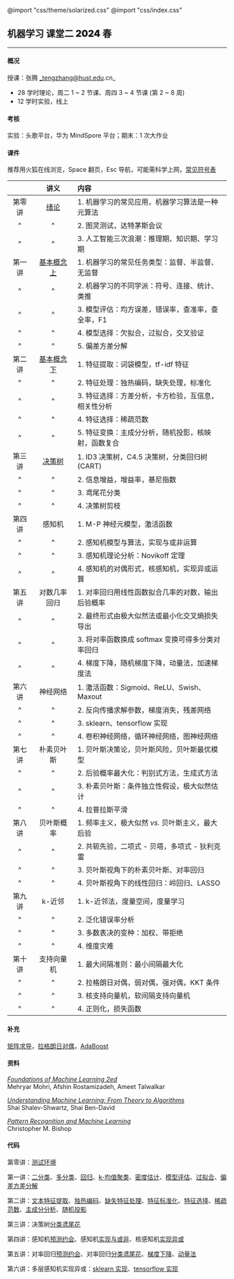 @import "css/theme/solarized.css"
@import "css/index.css"

## 机器学习 课堂二 <span style="font-weight:900">2024</span> 春

---

#### 概况

授课：张腾 _tengzhang@hust.edu.cn_

- 28 学时理论，周二 1 ~ 2 节课、周四 3 ~ 4 节课 (第 2 ~ 8 周)
- 12 学时实验，线上

<div class="top-2"></div>

#### 考核

实验：头歌平台，华为 MindSpore 平台；期末：1 次大作业

#### 课件

推荐用火狐在线浏览，Space 翻页，Esc 导航，可能需科学上网，[常见符号表](pages/notation.html)

<div class="threelines outline head-highlight">

|        |             讲义             | 内容                                                |
| :----: | :--------------------------: | :-------------------------------------------------- |
| 第零讲 |    [绪论](pages/00.html)     | 1. 机器学习的常见应用，机器学习算法是一种元算法     |
|   ^    |              ^               | 2. 图灵测试，达特茅斯会议                           |
|   ^    |              ^               | 3. 人工智能三次浪潮：推理期、知识期、学习期         |
| 第一讲 | [基本概念 上](pages/01.html) | 1. 机器学习的常见任务类型：监督、半监督、无监督     |
|   ^    |              ^               | 2. 机器学习的不同学派：符号、连接、统计、类推       |
|   ^    |              ^               | 3. 模型评估：均方误差，错误率，查准率，查全率，F1   |
|   ^    |              ^               | 4. 模型选择：欠拟合，过拟合，交叉验证               |
|   ^    |              ^               | 5. 偏差方差分解                                     |
| 第二讲 | [基本概念 下](pages/02.html) | 1. 特征提取：词袋模型，tf-idf 特征                  |
|   ^    |              ^               | 2. 特征处理：独热编码，缺失处理，标准化             |
|   ^    |              ^               | 3. 特征选择：方差分析，卡方检验，互信息，相关性分析 |
|   ^    |              ^               | 4. 特征选择：稀疏范数                               |
|   ^    |              ^               | 5. 特征变换：主成分分析，随机投影，核映射，函数复合 |
| 第三讲 |   [决策树](pages/03.html)    | 1. ID3 决策树，C4.5 决策树，分类回归树 (CART)       |
|   ^    |              ^               | 2. 信息增益，增益率，基尼指数                       |
|   ^    |              ^               | 3. 鸢尾花分类                                       |
|   ^    |              ^               | 4. 决策树剪枝                                       |
| 第四讲 |            感知机            | 1. M-P 神经元模型，激活函数                         |
|   ^    |              ^               | 2. 感知机模型与算法，实现与或非运算                 |
|   ^    |              ^               | 3. 感知机理论分析：Novikoff 定理                    |
|   ^    |              ^               | 4. 感知机的对偶形式，核感知机，实现异或运算         |
| 第五讲 |         对数几率回归         | 1. 对率回归用线性函数拟合几率的对数，输出后验概率   |
|   ^    |              ^               | 2. 最终形式由极大似然法或最小化交叉熵损失导出       |
|   ^    |              ^               | 3. 将对率函数换成 softmax 变换可得多分类对率回归    |
|   ^    |              ^               | 4. 梯度下降，随机梯度下降，动量法，加速梯度法       |
| 第六讲 |           神经网络           | 1. 激活函数：Sigmoid、ReLU、Swish、Maxout           |
|   ^    |              ^               | 2. 反向传播求解参数，梯度消失，残差网络             |
|   ^    |              ^               | 3. sklearn、tensorflow 实现                         |
|   ^    |              ^               | 4. 卷积神经网络，循环神经网络，图神经网络           |
| 第七讲 |          朴素贝叶斯          | 1. 贝叶斯决策论，贝叶斯风险，贝叶斯最优模型         |
|   ^    |              ^               | 2. 后验概率最大化：判别式方法，生成式方法           |
|   ^    |              ^               | 3. 朴素贝叶斯：条件独立性假设，极大似然估计         |
|   ^    |              ^               | 4. 拉普拉斯平滑                                     |
| 第八讲 |          贝叶斯概率          | 1. 频率主义，极大似然 _vs._ 贝叶斯主义，最大后验    |
|   ^    |              ^               | 2. 共轭先验，二项式 - 贝塔，多项式 - 狄利克雷       |
|   ^    |              ^               | 3. 贝叶斯视角下的朴素贝叶斯、对率回归               |
|   ^    |              ^               | 4. 贝叶斯视角下的线性回归：岭回归、LASSO            |
| 第九讲 |            k-近邻            | 1. k-近邻法，度量空间，度量学习                     |
|   ^    |              ^               | 2. 泛化错误率分析                                   |
|   ^    |              ^               | 3. 多数表决的变种：加权、带拒绝                     |
|   ^    |              ^               | 4. 维度灾难                                         |
| 第十讲 |          支持向量机          | 1. 最大间隔准则：最小间隔最大化                     |
|   ^    |              ^               | 2. 拉格朗日对偶，弱对偶，强对偶，KKT 条件           |
|   ^    |              ^               | 3. 核支持向量机，软间隔支持向量机                   |
|   ^    |              ^               | 4. 正则化，损失函数                                 |

</div>

#### 补充

[矩阵求导](notes/matrix-calculus.pdf)，[拉格朗日对偶](notes/Lagrange-dual.pdf)，[AdaBoost](notes/adaboost.pdf)

#### 资料

[_Foundations of Machine Learning 2ed_](book/Foundations%20of%20Machine%20Learning%202ed%20-%20Mehryar%20Mohri%2C%20Afshin%20Rostamizadeh%2C%20and%20Ameet%20Talwalkar.pdf) <br>Mehryar Mohri, Afshin Rostamizadeh, Ameet Talwalkar

[_Understanding Machine Learning: From Theory to Algorithms_](book/Understanding%20Machine%20Learning%20From%20Theory%20to%20Algorithms%20-%20Shai%20Shalev-Shwartz%2C%20Shai%20Ben-David.pdf) <br>Shai Shalev-Shwartz, Shai Ben-David

[_Pattern Recognition and Machine Learning_](book/Pattern%20Recognition%20and%20Machine%20Learning%20-%20Christopher%20M.%20Bishop.pdf) <br>Christopher M. Bishop

#### 代码

第零讲：[测试环境](python/demo.ipynb)

第一讲：[二分类](python/binary-classif.ipynb)、[多分类](python/multi-classif.ipynb)、[回归](python/regression.py)、[k-均值聚类](python/clustering.ipynb)、[密度估计](python/density-estimation.ipynb)、[模型评估](python/model-evaluation.ipynb)、[过拟合](python/overfitting.ipynb)、[偏差方差分解](python/bias-var-dec.ipynb)

第二讲：[文本特征提取](python/feat-text.ipynb)、[独热编码](python/feat-one-hot.ipynb)、[缺失特征处理](python/feat-missing.ipynb)、[特征标准化](python/feat-scaler.ipynb)、[特征选择](python/feat-selection.ipynb)、[稀疏范数](python/sparse-norm.ipynb)、[主成分分析](python/pca.ipynb)、[随机投影](python/random-projection.ipynb)

第三讲：决策树[分类鸢尾花](python/dt-iris.ipynb)

第四讲：感知机[预测约会](python/perceptron-date.ipynb)、感知机[实现与或非](python/perceptron-logic.ipynb)、核感知机[实现异或](python/perceptron-kernel.ipynb)

第五讲：对率回归[预测约会](python/lr-date.ipynb)、对率回归[分类鸢尾花](python/lr-iris.ipynb)、[梯度下降](python/gd.ipynb)、[动量法](python/momentum.ipynb)

第六讲：多层感知机实现异或：[sklearn 实现](python/mlp-xor.ipynb)、[tensorflow 实现](python/dnn-xor.ipynb)
